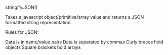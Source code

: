 stringifyJSON()

Takes a javascript object/primitive/array value and returns a JSON formatted string representation.

Rules for JSON:

Data is in name/value pairs
Data is separated by commas
Curly braces hold objects
Square brackets hold arrays